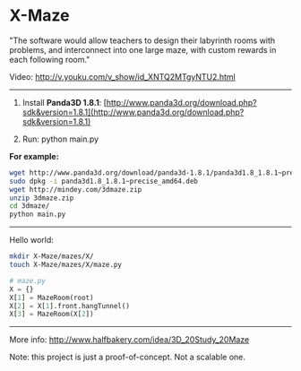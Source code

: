 X-Maze
======

"The software would allow teachers to design their labyrinth rooms with problems, and interconnect into one large maze, with custom rewards in each following room."

Video: http://v.youku.com/v_show/id_XNTQ2MTgyNTU2.html

******************************************************************************

1. Install **Panda3D 1.8.1**:
[http://www.panda3d.org/download.php?sdk&version=1.8.1](http://www.panda3d.org/download.php?sdk&version=1.8.1)

2. Run:
python main.py

**For example:**

```bash
wget http://www.panda3d.org/download/panda3d-1.8.1/panda3d1.8_1.8.1~precise_amd64.deb
sudo dpkg -i panda3d1.8_1.8.1~precise_amd64.deb
wget http://mindey.com/3dmaze.zip
unzip 3dmaze.zip
cd 3dmaze/
python main.py
```

******************************************************************************

Hello world:

```bash
mkdir X-Maze/mazes/X/
touch X-Maze/mazes/X/maze.py
```

```python
# maze.py
X = {}
X[1] = MazeRoom(root)
X[2] = X[1].front.hangTunnel()
X[3] = MazeRoom(X[2]) 
```

******************************************************************************
More info: http://www.halfbakery.com/idea/3D_20Study_20Maze

Note: this project is just a proof-of-concept. Not a scalable one.